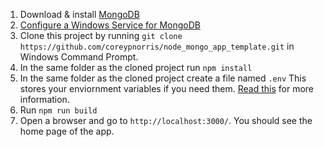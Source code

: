 1. Download & install [MongoDB](https://www.mongodb.org/downloads#production)
2. [Configure a Windows Service for MongoDB](https://docs.mongodb.org/manual/tutorial/install-mongodb-on-windows/#configure-a-windows-service-for-mongodb)
3. Clone this project by running `git clone https://github.com/coreypnorris/node_mongo_app_template.git` in Windows Command Prompt.
4. In the same folder as the cloned project run `npm install`
5. In the same folder as the cloned project create a file named `.env` This stores your enviornment variables if you need them. [Read this](https://github.com/motdotla/dotenv) for more information. 
6. Run `npm run build`
7. Open a browser and go to `http://localhost:3000/`. You should see the home page of the app.